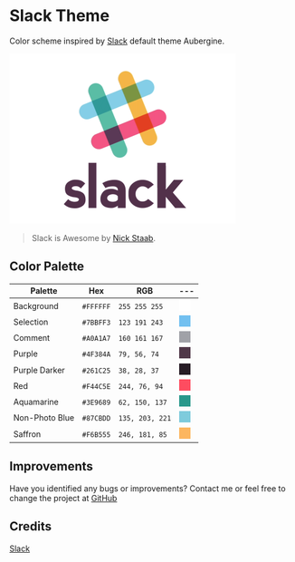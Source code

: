 # Slack Theme

Color scheme inspired by [Slack](https://slack.com) default theme Aubergine.

<img width="400" alt="portfolio_view" src="https://raw.githubusercontent.com/felipemendes/slack-theme/master/assets/slack-is-awesome.gif">

> Slack is Awesome by [Nick Staab](https://dribbble.com/shots/1724648-Slack-is-Awesome).

## Color Palette

|Palette         | Hex       | RGB             | --- |
|---             | ---       | ---             | --- |
|Background      | `#FFFFFF` | `255 255 255`   | ![Background Color](https://raw.githubusercontent.com/felipemendes/slack-theme/master/assets/background.png) |
|Selection       | `#7BBFF3` | `123 191 243`   | ![Selection Color](https://raw.githubusercontent.com/felipemendes/slack-theme/master/assets/selection.png) |
|Comment         | `#A0A1A7` | `160 161 167`   | ![Comment Color](https://raw.githubusercontent.com/felipemendes/slack-theme/master/assets/comment.png) |
|Purple          | `#4F384A` | `79, 56, 74`    | ![Purple Color](https://raw.githubusercontent.com/felipemendes/slack-theme/master/assets/purple.png) |
|Purple Darker   | `#261C25` | `38, 28, 37`    | ![Purple Darker Color](https://raw.githubusercontent.com/felipemendes/slack-theme/master/assets/purple-darker.png) |
|Red             | `#F44C5E` | `244, 76, 94`   | ![Red Color](https://raw.githubusercontent.com/felipemendes/slack-theme/master/assets/red.png) |
|Aquamarine      | `#3E9689` | `62, 150, 137`  | ![Aquamarine Color](https://raw.githubusercontent.com/felipemendes/slack-theme/master/assets/aquamarine.png) |
|Non-Photo Blue  | `#87CBDD` | `135, 203, 221` | ![Non-Photo Blue Color](https://raw.githubusercontent.com/felipemendes/slack-theme/master/assets/non-photo-blue.png) |
|Saffron         | `#F6B555` | `246, 181, 85`  | ![Saffron Color](https://raw.githubusercontent.com/felipemendes/slack-theme/master/assets/saffron.png) |

## Improvements

Have you identified any bugs or improvements? Contact me or feel free to change the project at [GitHub](https://github.com/felipemendes/slack-theme)

## Credits

[Slack](https://github.com/slackhq)